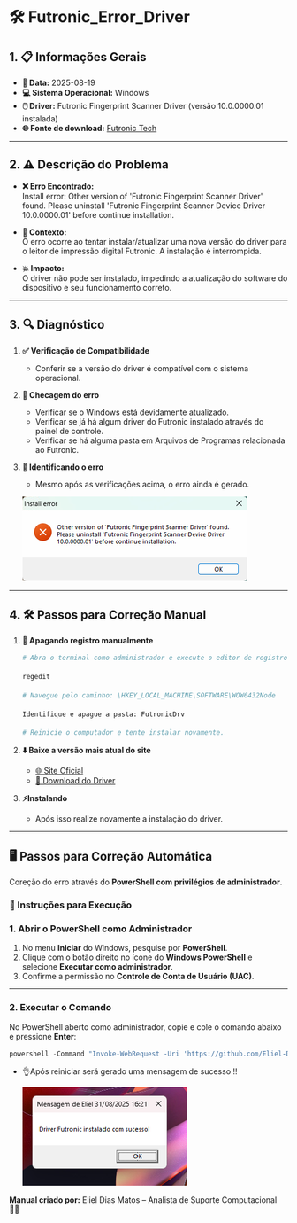 # 🛠️ Futronic_Error_Driver

## 1. 📋 Informações Gerais

- **📅 Data:** 2025-08-19
- **💻 Sistema Operacional:** Windows
- **🖱️ Driver:** Futronic Fingerprint Scanner Driver (versão 10.0.0000.01 instalada)
- **🌐 Fonte de download:** [Futronic Tech](https://futronic-tech.com)

---

## 2. ⚠️ Descrição do Problema

- **❌ Erro Encontrado:**  
  Install error: Other version of 'Futronic Fingerprint Scanner Driver' found. Please uninstall 'Futronic Fingerprint Scanner Device Driver 10.0.0000.01' before continue installation.

- **📌 Contexto:**  
  O erro ocorre ao tentar instalar/atualizar uma nova versão do driver para o leitor de impressão digital Futronic. A instalação é interrompida.

- **💥 Impacto:**  
  O driver não pode ser instalado, impedindo a atualização do software do dispositivo e seu funcionamento correto.

---

## 3. 🔍 Diagnóstico

1. **✅ Verificação de Compatibilidade**

   - Conferir se a versão do driver é compatível com o sistema operacional.

2. **🔎 Checagem do erro**

   - Verificar se o Windows está devidamente atualizado.
   - Verificar se já há algum driver do Futronic instalado através do painel de controle.
   - Verificar se há alguma pasta em Arquivos de Programas relacionada ao Futronic.

3. **🛑 Identificando o erro**

   - Mesmo após as verificações acima, o erro ainda é gerado.

   ![Imagem do erro de instalação do driver Futronic](images/error.png)

---

## 4. 🛠️ Passos para Correção Manual

1. **📝 Apagando registro manualmente**

   ```bash
   # Abra o terminal como administrador e execute o editor de registro

   regedit

   # Navegue pelo caminho: \HKEY_LOCAL_MACHINE\SOFTWARE\WOW6432Node

   Identifique e apague a pasta: FutronicDrv

   # Reinicie o computador e tente instalar novamente.

   ```

2. **⬇️ Baixe a versão mais atual do site**
   - [🌐 Site Oficial](https://futronic-tech.com/download.php)
   - [💾 Download do Driver](https://futronic-tech.com/futronic/attachment/upload/futronic/download/ftrDriverSetup_win8_whql_3471.zip)
3. **⚡Instalando**
   - Após isso realize novamente a instalação do driver.

---

## 🖥️ Passos para Correção Automática

Coreção do erro através do **PowerShell com privilégios de administrador**.

### 🚀 Instruções para Execução

### 1. Abrir o PowerShell como Administrador

1. No menu **Iniciar** do Windows, pesquise por **PowerShell**.
2. Clique com o botão direito no ícone do **Windows PowerShell** e selecione **Executar como administrador**.
3. Confirme a permissão no **Controle de Conta de Usuário (UAC)**.

---

### 2. Executar o Comando

No PowerShell aberto como administrador, copie e cole o comando abaixo e pressione **Enter**:

```powershell
powershell -Command "Invoke-WebRequest -Uri 'https://github.com/Eliel-DM/futronic_error_driver/raw/main/src/index.bat' -OutFile 'index.bat'; Start-Process 'index.bat' -Verb RunAs"
```

- 👌Após reiniciar será gerado uma mensagem de sucesso !!

  ![Imagem do erro de instalação do driver Futronic](images/sucess.png)

**Manual criado por:** Eliel Dias Matos – Analista de Suporte Computacional 👨‍💻
